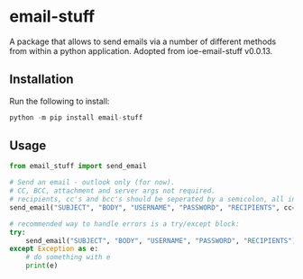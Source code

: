 # email-stuff

A package that allows to send emails via a number of different methods from within a python application. Adopted from ioe-email-stuff v0.0.13.

## Installation

Run the following to install:

```python
python -m pip install email-stuff
```

## Usage

```python
from email_stuff import send_email

# Send an email - outlook only (for now).
# CC, BCC, attachment and server args not required.
# recipients, cc's and bcc's should be seperated by a semicolon, all in one string.
send_email("SUBJECT", "BODY", "USERNAME", "PASSWORD", "RECIPIENTS", cc="CCs", bcc="BCCs", sent_from="SENDER_ADDRESS", files=["./ATTACHMENT1.png"], server="smtp.outlook.com")

# recommended way to handle errors is a try/except block:
try:
    send_email("SUBJECT", "BODY", "USERNAME", "PASSWORD", "RECIPIENTS")
except Exception as e:
    # do something with e
    print(e)
```
